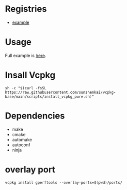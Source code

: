 # Registries
- [example](https://github.com/sunzhenkai/vcpkg-base)

# Usage
Full example is [here](https://github.com/sunzhenkai/vcpkg-base-example).

# Insall Vcpkg
```shell
sh -c "$(curl -fsSL https://raw.githubusercontent.com/sunzhenkai/vcpkg-base/main/scripts/install_vcpkg_pure.sh)"
```

# Dependencies
- make
- cmake
- automake
- autoconf
- ninja

# overlay port
```shell
vcpkg install gperftools --overlay-ports=$(pwd)/ports/
```

